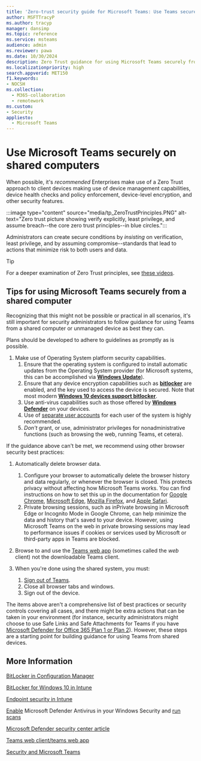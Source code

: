 ```yaml
---
title: 'Zero-trust security guide for Microsoft Teams: Use Teams securely on shared computers'
author: MSFTTracyP
ms.author: tracyp
manager: dansimp
ms.topic: reference
ms.service: msteams
audience: admin
ms.reviewer: pawa
ms.date: 10/30/2024
description: Zero Trust guidance for using Microsoft Teams securely from a shared computer in the workplace.
ms.localizationpriority: high
search.appverid: MET150
f1.keywords:
- NOCSH
ms.collection: 
  - M365-collaboration
  - remotework
ms.custom: 
- Security
appliesto: 
  - Microsoft Teams
---
```


# Use Microsoft Teams securely on shared computers

When possible, it's *recommended* Enterprises make use of a Zero Trust approach to client devices making use of device management capabilities, device health checks and policy enforcement, device-level encryption, and other security features.

:::image type="content" source="media/tp_ZeroTrustPrinciples.PNG" alt-text="Zero trust picture showing verify explicitly, least privilege, and assume breach--the core zero trust principles--in blue circles.":::

Administrators can create secure conditions by *insisting* on verification, least privilege, and by assuming compromise--standards that lead to actions that minimize risk to both users and data.

> [!TIP]
> For a deeper examination of Zero Trust principles, see [these videos](/security/ciso-workshop/ciso-workshop-module-3#part-2-zero-trust-definition-and-models-1537).

## Tips for using Microsoft Teams securely from a shared computer

Recognizing that this might not be possible or practical in all scenarios, it's still important for security administrators to follow guidance for using Teams from a shared computer or unmanaged device as best they can.

Plans should be developed to adhere to guidelines as promptly as is possible.

1. Make use of Operating System platform security capabilities.
    1. Ensure that the operating system is configured to install automatic updates from the Operating System provider (for Microsoft systems, this can be accomplished via [**Windows Update**](https://support.microsoft.com/help/12373/windows-update-faq)). 
    1. Ensure that any device encryption capabilities such as [**bitlocker**](/windows/security/information-protection/bitlocker/bitlocker-overview) are enabled, and the key used to access the device is secured.  Note that most modern [**Windows 10 devices support bitlocker**](/windows/security/information-protection/bitlocker/bitlocker-device-encryption-overview-windows-10).
    1. Use anti-virus capabilities such as those offered by [**Windows Defender**](/windows/security/threat-protection/microsoft-defender-antivirus/microsoft-defender-antivirus-in-windows-10) on your devices.
    1. Use of [separate user accounts](https://support.microsoft.com/help/4026923/windows-10-create-a-local-user-or-administrator-account) for each user of the system is highly recommended.
    1. *Don't* grant, or use, administrator privileges for nonadministrative functions (such as browsing the web, running Teams, et cetera).

If the guidance above can't be met, we recommend using other browser security best practices:

1. Automatically delete browser data.
    1. Configure your browser to automatically delete the browser history and data regularly, or whenever the browser is closed. This protects privacy without affecting how Microsoft Teams works. You can find instructions on how to set this up in the documentation for [Google Chrome](https://support.google.com/chrome/community-guide/245444314/how-to-automatically-clear-browsing-data-when-closing-google-chrome-window-a-step-by-step-guide), [Microsoft Edge](https://support.microsoft.com/windows/microsoft-edge-browsing-data-and-privacy-bb8174ba-9d73-dcf2-9b4a-c582b4e640dd), [Mozilla Firefox](https://support.mozilla.org/en-US/kb/delete-browsing-search-download-history-firefox), and [Apple Safari](https://support.apple.com/guide/safari/clear-your-browsing-history-sfri47acf5d6/mac). 
    1. Private browsing sessions, such as inPrivate browsing in Microsoft Edge or Incognito Mode in Google Chrome, can help minimize the data and history that's saved to your device. However, using Microsoft Teams on the web in private browsing sessions may lead to performance issues if cookies or services used by Microsoft or third-party apps in Teams are blocked.

2. Browse to and use the [Teams web app](https://teams.microsoft.com) (sometimes called the *web* client) not the downloadable Teams client.

3. When you're done using the shared system, you must:
    1. [Sign out of Teams](https://support.microsoft.com/office/sign-out-of-teams-a6d76e69-e1dd-4bc4-8e5f-04ba48384487).
    1. Close all browser tabs and windows.
    1. Sign out of the device.

The items above aren't a comprehensive list of best practices or security controls covering all cases, and there might be extra actions that can be taken in your environment (for instance, security administrators might choose to use Safe Links and Safe Attachments for Teams if you have [Microsoft Defender for Office 365 Plan 1 or Plan 2](/microsoft-365/security/office-365-security/overview?view=o365-worldwide)). However, these steps are a starting point for building guidance for using Teams from shared devices.

## More Information

[BitLocker in Configuration Manager](/mem/configmgr/protect/deploy-use/bitlocker/deploy-management-agent)

[BitLocker for Windows 10 in Intune](/mem/intune/protect/encrypt-devices)

[Endpoint security in Intune](/mem/intune/protect/endpoint-security)

[Enable](/windows/security/threat-protection/microsoft-defender-antivirus/microsoft-defender-security-center-antivirus#ensure-microsoft-defender-antivirus-is-enabled-in-the-windows-security-app) Microsoft Defender Antivirus in your Windows Security and [run scans](/windows/security/threat-protection/microsoft-defender-antivirus/microsoft-defender-security-center-antivirus#run-a-scan-with-the-windows-security-app)

[Microsoft Defender security center article](/windows/security/threat-protection/microsoft-defender-antivirus/microsoft-defender-security-center-antivirus)

[Teams web client/teams web app](./get-clients.md#browser-client)

[Security and Microsoft Teams](./teams-security-guide.md)
